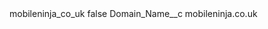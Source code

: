 <?xml version="1.0" encoding="UTF-8"?>
<CustomMetadata xmlns="http://soap.sforce.com/2006/04/metadata" xmlns:xsi="http://www.w3.org/2001/XMLSchema-instance" xmlns:xsd="http://www.w3.org/2001/XMLSchema">
    <label>mobileninja_co_uk</label>
    <protected>false</protected>
    <values>
        <field>Domain_Name__c</field>
        <value xsi:type="xsd:string">mobileninja.co.uk</value>
    </values>
</CustomMetadata>
